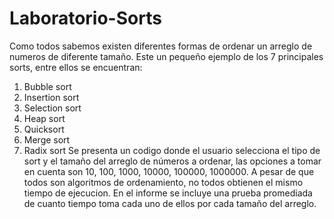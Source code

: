 Laboratorio-Sorts
=================

Como todos sabemos existen diferentes formas de ordenar un arreglo de numeros de diferente tamaño. 
Este un pequeño ejemplo de los 7 principales sorts, entre ellos se encuentran: 
  1. Bubble sort
  2. Insertion sort
  3. Selection sort
  4. Heap sort
  5. Quicksort
  6. Merge sort
  7. Radix sort
Se presenta un codigo donde el usuario selecciona el tipo de sort y el tamaño del arreglo de números a ordenar,
las opciones a tomar en cuenta son 10, 100, 1000, 10000, 100000, 1000000. A pesar de que todos son algoritmos de
ordenamiento, no todos obtienen el mismo tiempo de ejecucion. En el informe se incluye una prueba promediada de
cuanto tiempo toma cada uno de ellos por cada tamaño del arreglo.
